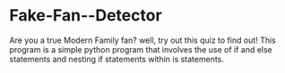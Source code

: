 # Fake-Fan--Detector
Are you a true Modern Family fan? well, try out this quiz to find out!
This program is a simple python program that involves the use of if and else statements and nesting if statements within is statements.
